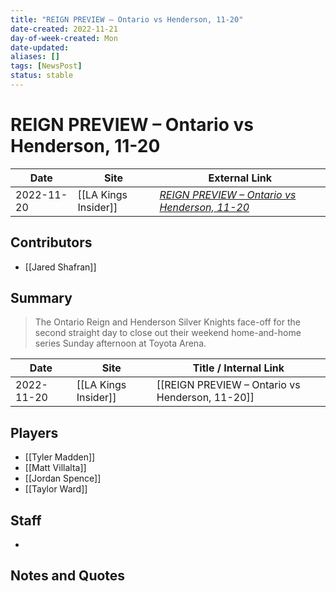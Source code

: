 ```yaml
---
title: "REIGN PREVIEW – Ontario vs Henderson, 11-20"
date-created: 2022-11-21
day-of-week-created: Mon
date-updated: 
aliases: []
tags: [NewsPost]
status: stable
---
```


# REIGN PREVIEW – Ontario vs Henderson, 11-20

| Date       | Site                 | External Link                                                                                                                    |
| ---------- | -------------------- | -------------------------------------------------------------------------------------------------------------------------------- |
| 2022-11-20 | [[LA Kings Insider]] | [*REIGN PREVIEW – Ontario vs Henderson, 11-20*](https://lakingsinsider.com/2022/11/20/reign-preview-ontario-vs-henderson-11-20/) |

## Contributors
- [[Jared Shafran]]

## Summary
> The Ontario Reign and Henderson Silver Knights face-off for the second straight day to close out their weekend home-and-home series Sunday afternoon at Toyota Arena. 

| Date       | Site                 | Title / Internal Link                           |
| ---------- | -------------------- | ----------------------------------------------- |
| 2022-11-20 | [[LA Kings Insider]] | [[REIGN PREVIEW – Ontario vs Henderson, 11-20]] |

## Players
- [[Tyler Madden]]
- [[Matt Villalta]]
- [[Jordan Spence]]
- [[Taylor Ward]]

## Staff
- 

## Notes and Quotes
> 

